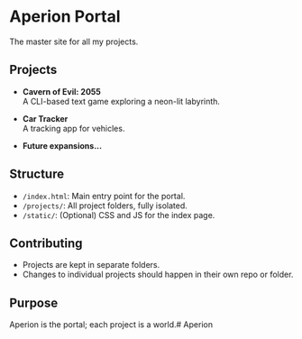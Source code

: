 # Aperion Portal

The master site for all my projects.

## Projects
- **Cavern of Evil: 2055**  
  A CLI-based text game exploring a neon-lit labyrinth.

- **Car Tracker**  
  A tracking app for vehicles.

- **Future expansions...**

## Structure
- `/index.html`: Main entry point for the portal.
- `/projects/`: All project folders, fully isolated.
- `/static/`: (Optional) CSS and JS for the index page.

## Contributing
- Projects are kept in separate folders.
- Changes to individual projects should happen in their own repo or folder.

## Purpose
Aperion is the portal; each project is a world.# Aperion
